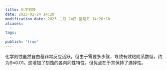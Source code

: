```yaml
---
title: 化学刻蚀
date: 2023-02-24 14:20
modification date: 2023 二月 24日 星期五 14:20:18
aliases:
  - 
tags:
  - 
publish: "true"
---
```


化学刻蚀虽然自由基非常反应活跃，但由于需要多步骤，导致有效粘附系数低，约为S≈0.01。这增加了刻蚀的各向同性特性。但优点在于其保持了选择性。